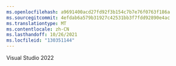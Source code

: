 ```yaml
---
ms.openlocfilehash: a9691400acd27fd92f3b154c7b7e76f0763f186a
ms.sourcegitcommit: 4efdab6a579b31927c42531bb3f7fdd92890e4ac
ms.translationtype: MT
ms.contentlocale: zh-CN
ms.lasthandoff: 10/26/2021
ms.locfileid: "130351144"
---
```

Visual Studio 2022
